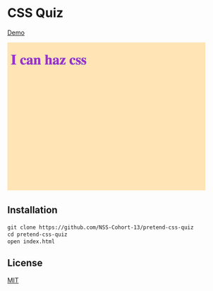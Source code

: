 # CSS Quiz

[Demo](http://nss-cohort-13.github.io/pretend-css-quiz/)

![Screen Shot](https://raw.githubusercontent.com/NSS-Cohort-13/pretend-css-quiz/master/img/ScreenShot.png)

## Installation

```
git clone https://github.com/NSS-Cohort-13/pretend-css-quiz
cd pretend-css-quiz
open index.html
```

## License

[MIT](https://github.com/NSS-Cohort-13/pretend-css-quiz/blob/master/LICENSE)
